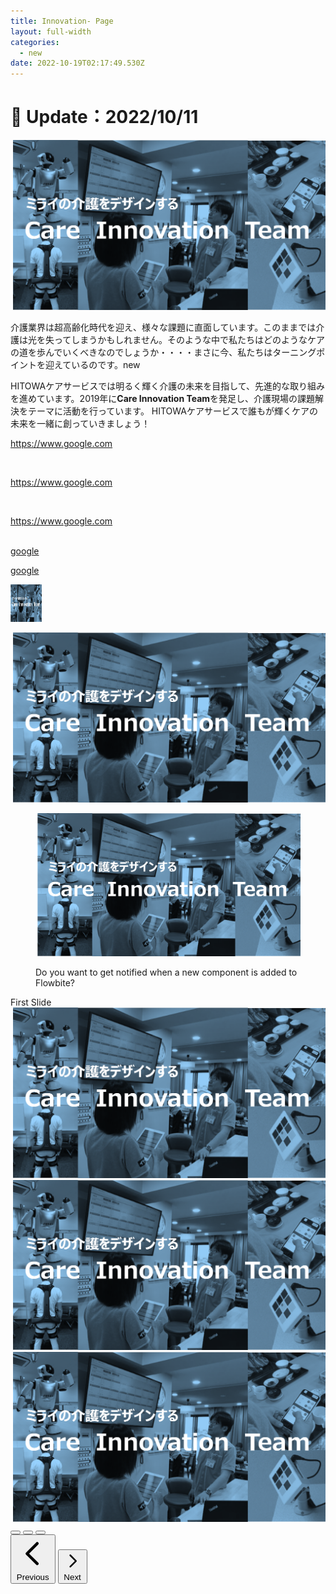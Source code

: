 ```yaml
---
title: Innovation- Page
layout: full-width
categories:
  - new
date: 2022-10-19T02:17:49.530Z
---
```

<h1 class="black-600 text-right text-xs"> 🔄 Update：2022/10/11</h1>

![](/images/hi1.png)

介護業界は超高齢化時代を迎え、様々な課題に直面しています。このままでは介護は光を失ってしまうかもしれません。そのような中で私たちはどのようなケアの道を歩んでいくべきなのでしょうか・・・・まさに今、私たちはターニングポイントを迎えているのです。new

HITOWAケアサービスでは明るく輝く介護の未来を目指して、先進的な取り組みを進めています。2019年に**Care Innovation Team**を発足し、介護現場の課題解決をテーマに活動を行っています。 HITOWAケアサービスで誰もが輝くケアの未来を一緒に創っていきましょう！<br>

<div class="bg-green-400 bg-opacity-50 p-2 w-full h-full">

<span class="text-xl text-green-500 font-bold"><https://www.google.com></span>

</div><br>

<div class="bg-yellow-400 bg-opacity-50 p-2 w-full h-full">

<span class="text-xl text-green-500 font-bold"><https://www.google.com></span>

</div><br>

<div class="bg-red-400 bg-opacity-50 p-2 w-full h-full">

<span class="text-xl text-green-500 font-bold"><https://www.google.com></span>

</div><br>

<div class="bg-red-400 bg-opacity-50 p-2 w-full h-full">
<a href="https://www.google.com">google</a>
</div>

<a href="https://www.google.com">google</a>

<img src="/images/hi1.png" width="50" height="60"></img>

<img class="w-96 h-96 rounded-full" src="/images/hi1.png" alt="image description">







<figure class="relative max-w-sm transition-all duration-300 cursor-pointer filter grayscale hover:grayscale-0">
  <a href="#">
    <img class="rounded-lg" src="/images/hi1.png" alt="image description">
  </a>
  <figcaption class="absolute bottom-6 px-4 text-lg text-white">
      <p>Do you want to get notified when a new component is added to Flowbite?</p>
  </figcatpion>
</figure>



<div id="default-carousel" class="relative" data-carousel="static">
    <!-- Carousel wrapper -->
    <div class="relative h-56 overflow-hidden rounded-lg md:h-96">
         <!-- Item 1 -->
        <div class="duration-700 ease-in-out absolute inset-0 transition-all transform translate-x-0 z-20" data-carousel-item="">
            <span class="absolute text-2xl font-semibold text-white -translate-x-1/2 -translate-y-1/2 top-1/2 left-1/2 sm:text-3xl dark:text-gray-800">First Slide</span>
            <img src="/images/hi1.png" class="absolute block w-full -translate-x-1/2 -translate-y-1/2 top-1/2 left-1/2" alt="...">
        </div>
        <!-- Item 2 -->
        <div class="duration-700 ease-in-out absolute inset-0 transition-all transform translate-x-full z-10" data-carousel-item="">
            <img src="/images/hi1.png" class="absolute block w-full -translate-x-1/2 -translate-y-1/2 top-1/2 left-1/2" alt="...">
        </div>
        <!-- Item 3 -->
        <div class="duration-700 ease-in-out absolute inset-0 transition-all transform -translate-x-full z-10" data-carousel-item="">
            <img src="/images/hi1.png" class="absolute block w-full -translate-x-1/2 -translate-y-1/2 top-1/2 left-1/2" alt="...">
        </div>
    </div>
    <!-- Slider indicators -->
    <div class="absolute z-30 flex space-x-3 -translate-x-1/2 bottom-5 left-1/2">
        <button type="button" class="w-3 h-3 rounded-full bg-white dark:bg-gray-800" aria-current="true" aria-label="Slide 1" data-carousel-slide-to="0"></button>
        <button type="button" class="w-3 h-3 rounded-full bg-white/50 dark:bg-gray-800/50 hover:bg-white dark:hover:bg-gray-800" aria-current="false" aria-label="Slide 2" data-carousel-slide-to="1"></button>
        <button type="button" class="w-3 h-3 rounded-full bg-white/50 dark:bg-gray-800/50 hover:bg-white dark:hover:bg-gray-800" aria-current="false" aria-label="Slide 3" data-carousel-slide-to="2"></button>
    </div>
    <!-- Slider controls -->
    <button type="button" class="absolute top-0 left-0 z-30 flex items-center justify-center h-full px-4 cursor-pointer group focus:outline-none" data-carousel-prev="">
        <span class="inline-flex items-center justify-center w-8 h-8 rounded-full sm:w-10 sm:h-10 bg-white/30 dark:bg-gray-800/30 group-hover:bg-white/50 dark:group-hover:bg-gray-800/60 group-focus:ring-4 group-focus:ring-white dark:group-focus:ring-gray-800/70 group-focus:outline-none">
            <svg aria-hidden="true" class="w-5 h-5 text-white sm:w-6 sm:h-6 dark:text-gray-800" fill="none" stroke="currentColor" viewBox="0 0 24 24" xmlns="http://www.w3.org/2000/svg"><path stroke-linecap="round" stroke-linejoin="round" stroke-width="2" d="M15 19l-7-7 7-7"></path></svg>
            <span class="sr-only">Previous</span>
        </span>
    </button>
    <button type="button" class="absolute top-0 right-0 z-30 flex items-center justify-center h-full px-4 cursor-pointer group focus:outline-none" data-carousel-next="">
        <span class="inline-flex items-center justify-center w-8 h-8 rounded-full sm:w-10 sm:h-10 bg-white/30 dark:bg-gray-800/30 group-hover:bg-white/50 dark:group-hover:bg-gray-800/60 group-focus:ring-4 group-focus:ring-white dark:group-focus:ring-gray-800/70 group-focus:outline-none">
            <svg aria-hidden="true" class="w-5 h-5 text-white sm:w-6 sm:h-6 dark:text-gray-800" fill="none" stroke="currentColor" viewBox="0 0 24 24" xmlns="http://www.w3.org/2000/svg"><path stroke-linecap="round" stroke-linejoin="round" stroke-width="2" d="M9 5l7 7-7 7"></path></svg>
            <span class="sr-only">Next</span>
        </span>
    </button>
</div>